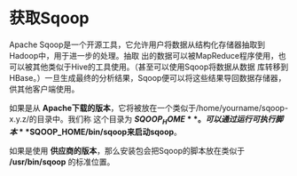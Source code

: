 获取Sqoop
================================================================================
Apache Sqoop是一个开源工具，它允许用户将数据从结构化存储器抽取到Hadoop中，用于进一步的处理。抽取
出的数据可以被MapReduce程序使用，也可以被其他类似于Hive的工具使用。（甚至可以使用Sqoop将数据从数据
库转移到HBase。）一旦生成最终的分析结果，Sqoop便可以将这些结果导回数据存储器，供其他客户端使用。

如果是从 **Apache下载的版本**，它将被放在一个类似于/home/yourname/sqoop-x.y.z/的目录中。我们称
这个目录为 **$SQOOP_HOME**。可以通过运行可执行脚本 **$SQOOP_HOME/bin/sqoop来启动sqoop**。

如果是使用 **供应商的版本**，那么安装包会把Sqoop的脚本放在类似于 **/usr/bin/sqoop** 的标准位置。
